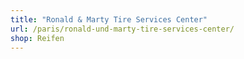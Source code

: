 ```yaml
---
title: "Ronald & Marty Tire Services Center"
url: /paris/ronald-und-marty-tire-services-center/
shop: Reifen
---
```

